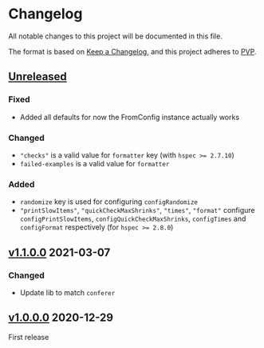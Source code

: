 # Changelog
All notable changes to this project will be documented in this file.

The format is based on [Keep a Changelog](https://keepachangelog.com/en/1.0.0/),
and this project adheres to [PVP](https://pvp.haskell.org/).

## [Unreleased]

### Fixed

* Added all defaults for now the FromConfig instance actually works

### Changed

* `"checks"` is a valid value for `formatter` key (with `hspec >= 2.7.10`)
* `failed-examples` is a valid value for `formatter`

### Added

* `randomize` key is used for configuring `configRandomize`
* `"printSlowItems"`, `"quickCheckMaxShrinks"`, `"times"`, `"format"` configure
  `configPrintSlowItems`, `configQuickCheckMaxShrinks`, `configTimes` and `configFormat`
  respectively (for `hspec >= 2.8.0`)

## [v1.1.0.0] 2021-03-07

### Changed

* Update lib to match `conferer`

## [v1.0.0.0] 2020-12-29

First release

[Unreleased]: https://github.com/ludat/conferer/compare/conferer-hspec_v1.1.0.0...HEAD
[v1.1.0.0]: https://github.com/ludat/conferer/compare/conferer-hspec_v1.0.0.0...conferer-hspec_v1.1.0.0
[v1.0.0.0]: https://github.com/ludat/conferer/compare/v0.0.0.0...conferer-hspec_v1.0.0.0
